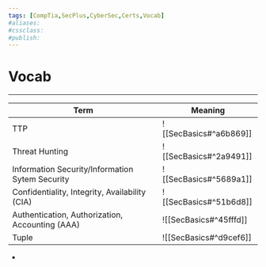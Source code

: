 ```yaml
---
tags: [CompTia,SecPlus,CyberSec,Certs,Vocab]
#aliases:
#cssclass:
#publish:
---
```


# Vocab
---
| Term                                            | Meaning                |
| ----------------------------------------------- | ---------------------- |
| TTP                                             | ![[SecBasics#^a6b869]] |
| Threat Hunting                                  | ![[SecBasics#^2a9491]] |
| Information Security/Information Sytem Security | ![[SecBasics#^5689a1]] |
| Confidentiality, Integrity, Availability (CIA)  | ![[SecBasics#^51b6d8]] |
| Authentication, Authorization, Accounting (AAA) | ![[SecBasics#^45fffd]] |
| Tuple                                           | ![[SecBasics#^d9cef6]]                       |

-